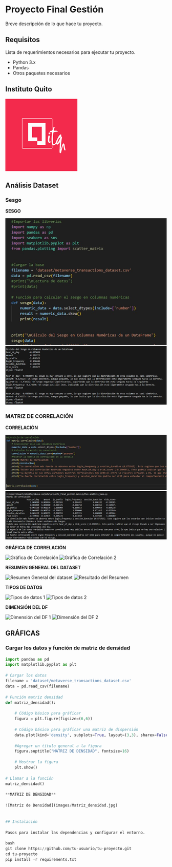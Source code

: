 # Proyecto Final Gestión

Breve descripción de lo que hace tu proyecto.

## Requisitos

Lista de requerimientos necesarios para ejecutar tu proyecto.

- Python 3.x
- Pandas
- Otros paquetes necesarios

## Instituto Quito

![Instituto Quito](images/descarga.png)

## Análisis Dataset

### Sesgo

**SESGO**

![Sesgo 1](images/sesgo1.jpg)
![Sesgo 2](images/sesgo2.jpg)

### MATRIZ DE CORRELACIÓN

**CORRELACIÓN**

![Correlación 1](images/matrizCorrelacion1.jpg)
![Correlación 2](images/matrizCorrelacion2.jpg)

**GRÁFICA DE CORRELACIÓN**

![Gráfica de Correlación](images/Grafica_de_correlacion_codigo.jpg)
![Gráfica de Correlación 2](images/Grafica_de_correlacion.jpg)

**RESUMEN GENERAL DEL DATASET**

![Resumen General del dataset](images/Resumen_General_del_dataset_codigo.jpg)
![Resultado del Resumen](images/Resumen_General_del_dataset_resultado.jpg)

**TIPOS DE DATOS**

![Tipos de datos 1](images/Tipos_de_datos_1.jpg)
![Tipos de datos 2](images/Tipos_de_datos_2.jpg)

**DIMENSIÓN DEL DF**

![Dimensión del DF 1](images/Dimension_del_DF_1.jpg)
![Dimensión del DF 2](images/Dimension_del_DF_2.jpg)

## GRÁFICAS 


### Cargar los datos y función de matriz de densidad

```python
import pandas as pd
import matplotlib.pyplot as plt

# Cargar los datos
filename = 'dataset/metaverse_transactions_dataset.csv'
data = pd.read_csv(filename)

# Función matriz densidad
def matriz_densidad():
    
    # Código básico para gráficar
    figura = plt.figure(figsize=(6,6))
    
    # Código básico para gráficar una matriz de dispersión
    data.plot(kind='density', subplots=True, layout=(3,3), sharex=False)

    #Agregar un título general a la figura
    figura.suptitle("MATRIZ DE DENSIDAD", fontsize=16)

    # Mostrar la figura
    plt.show()

# Llamar a la función 
matriz_densidad()

**MATRIZ DE DENSIDAD**

![Matriz de Densidad](images/Matriz_densidad.jpg)


## Instalación

Pasos para instalar las dependencias y configurar el entorno.

bash
git clone https://github.com/tu-usuario/tu-proyecto.git
cd tu-proyecto
pip install -r requirements.txt
